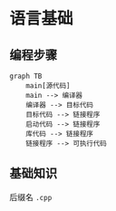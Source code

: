 # 语言基础

## 编程步骤

```mermaid
graph TB
    main[源代码]
    main --> 编译器
    编译器 --> 目标代码
    目标代码 --> 链接程序
    启动代码 --> 链接程序
    库代码 --> 链接程序
    链接程序 --> 可执行代码
```

## 基础知识

后缀名 `.cpp`
